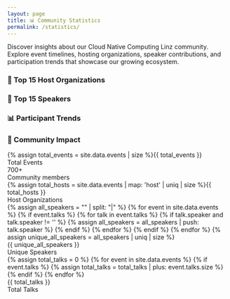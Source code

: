 ```yaml
---
layout: page
title: 📊 Community Statistics
permalink: /statistics/
---
```


<div class="stats-intro">
  <p class="lead">Discover insights about our Cloud Native Computing Linz community. Explore event timelines, hosting organizations, speaker contributions, and participation trends that showcase our growing ecosystem.</p>
</div>

<div id="charts-status" class="alert-info" style="display: none;">
  <strong>📊 Loading interactive charts...</strong> If charts don't appear, static data tables will be shown instead.
</div>

<div id="fallback-notice" class="alert-warning" style="display: none;">
  <strong>📋 Interactive charts unavailable:</strong> Displaying data in table format. Charts require external resources that may be blocked by network restrictions.
</div>

<div class="stats-grid">
  <div class="stat-section">
    <h3>🏢 Top 15 Host Organizations</h3>
    <div class="chart-container">
      <canvas id="hostOrganizationsChart"></canvas>
      <div id="hostOrganizationsFallback" style="display: none;">
        <div class="chart-title">📊 Host Organizations</div>
        <table class="stats-table">
          <thead>
            <tr>
              <th>Host Organization</th>
              <th>Events Hosted</th>
              <th>Visual Representation</th>
            </tr>
          </thead>
          <tbody>
            {% comment %} Host organizations ordered by event count, then by most recent hosting date {% endcomment %}
            {% comment %} 3 events hosted (most recent first) {% endcomment %}
            <tr><td>Gepardec</td><td class="number-cell">3</td><td><span class="host-bar" style="width: 30px;"></span> 3</td></tr>
            <tr><td>Cloudflight</td><td class="number-cell">3</td><td><span class="host-bar" style="width: 30px;"></span> 3</td></tr>
            <tr><td>Dynatrace</td><td class="number-cell">3</td><td><span class="host-bar" style="width: 30px;"></span> 3</td></tr>
            {% comment %} 2 events hosted (most recent first) {% endcomment %}
            <tr><td>netcetera</td><td class="number-cell">2</td><td><span class="host-bar" style="width: 20px;"></span> 2</td></tr>
            <tr><td>karriere.at</td><td class="number-cell">2</td><td><span class="host-bar" style="width: 20px;"></span> 2</td></tr>
            <tr><td>Public Cloud Group</td><td class="number-cell">2</td><td><span class="host-bar" style="width: 20px;"></span> 2</td></tr>
            <tr><td>Runtastic</td><td class="number-cell">2</td><td><span class="host-bar" style="width: 20px;"></span> 2</td></tr>
            {% comment %} 1 event hosted (most recent first) {% endcomment %}
            <tr><td>MIC</td><td class="number-cell">1</td><td><span class="host-bar" style="width: 10px;"></span> 1</td></tr>
            <tr><td>tractive</td><td class="number-cell">1</td><td><span class="host-bar" style="width: 10px;"></span> 1</td></tr>
            <tr><td>cloudxcelerate</td><td class="number-cell">1</td><td><span class="host-bar" style="width: 10px;"></span> 1</td></tr>
            <tr><td>eww IT and TEL</td><td class="number-cell">1</td><td><span class="host-bar" style="width: 10px;"></span> 1</td></tr>
            <tr><td>Porsche Informatik</td><td class="number-cell">1</td><td><span class="host-bar" style="width: 10px;"></span> 1</td></tr>
            <tr><td>Usersnap</td><td class="number-cell">1</td><td><span class="host-bar" style="width: 10px;"></span> 1</td></tr>
            <tr><td>Startrampe</td><td class="number-cell">1</td><td><span class="host-bar" style="width: 10px;"></span> 1</td></tr>
            <tr><td>hello again</td><td class="number-cell">1</td><td><span class="host-bar" style="width: 10px;"></span> 1</td></tr>
            <tr><td>smec</td><td class="number-cell">1</td><td><span class="host-bar" style="width: 10px;"></span> 1</td></tr>
          </tbody>
        </table>
        <div class="fallback-note">📈 This data represents the distribution of events across different hosting organizations in our community.</div>
      </div>
    </div>
  </div>

  <div class="stat-section">
    <h3>🎤 Top 15 Speakers</h3>
    <div class="chart-container">
      <canvas id="topSpeakersChart"></canvas>
      <div id="topSpeakersFallback" style="display: none;">
        <div class="chart-title">🎤 Top Speakers</div>
        <table class="stats-table">
          <thead>
            <tr>
              <th>Speaker</th>
              <th>Presentations</th>
              <th>Visual Representation</th>
            </tr>
          </thead>
          <tbody>
          {% comment %} Speakers ordered by talk count, then by most recent appearance {% endcomment %}
          {% comment %} 3 talks (most recent first) {% endcomment %}
          <tr><td>Markus Adelsberger</td><td class="number-cell">3</td><td><span class="host-bar" style="width: 45px;"></span> 3</td></tr>
          <tr><td>Martin Strigl</td><td class="number-cell">3</td><td><span class="host-bar" style="width: 45px;"></span> 3</td></tr>
          {% comment %} 2 talks (most recent first) {% endcomment %}
          <tr><td>Matthias Steinbauer</td><td class="number-cell">2</td><td><span class="host-bar" style="width: 30px;"></span> 2</td></tr>
          <tr><td>Alexander Lackner</td><td class="number-cell">2</td><td><span class="host-bar" style="width: 30px;"></span> 2</td></tr>
          <tr><td>Katharina Sick</td><td class="number-cell">2</td><td><span class="host-bar" style="width: 30px;"></span> 2</td></tr>
          <tr><td>Juliano Costa</td><td class="number-cell">2</td><td><span class="host-bar" style="width: 30px;"></span> 2</td></tr>
          {% comment %} 1 talk (most recent speakers first) {% endcomment %}
          <tr><td>Simon Gartner</td><td class="number-cell">1</td><td><span class="host-bar" style="width: 15px;"></span> 1</td></tr>
          <tr><td>Markus Gierlinger</td><td class="number-cell">1</td><td><span class="host-bar" style="width: 15px;"></span> 1</td></tr>
          <tr><td>Christian Schabetsberger</td><td class="number-cell">1</td><td><span class="host-bar" style="width: 15px;"></span> 1</td></tr>
          <tr><td>Siegfried Stumpfer</td><td class="number-cell">1</td><td><span class="host-bar" style="width: 15px;"></span> 1</td></tr>
          <tr><td>Shahab Ganji</td><td class="number-cell">1</td><td><span class="host-bar" style="width: 15px;"></span> 1</td></tr>
          <tr><td>Jan Wiesbauer</td><td class="number-cell">1</td><td><span class="host-bar" style="width: 15px;"></span> 1</td></tr>
          <tr><td>Florian Arthofer</td><td class="number-cell">1</td><td><span class="host-bar" style="width: 15px;"></span> 1</td></tr>
          <tr><td>Sebastian Huber</td><td class="number-cell">1</td><td><span class="host-bar" style="width: 15px;"></span> 1</td></tr>
          <tr><td>Christoph Ruhsam</td><td class="number-cell">1</td><td><span class="host-bar" style="width: 15px;"></span> 1</td></tr>
          </tbody>
        </table>
        <div class="fallback-note">🎤 This data shows which speakers have presented most often at our events, highlighting our active community contributors.</div>
      </div>
    </div>
  </div>

  <div class="stat-section">
    <h3>📊 Participant Trends</h3>
    <div class="chart-container">
      <canvas id="participantsTrendsChart"></canvas>
      <div id="participantsTrendsFallback" style="display: none;">
        <div class="chart-title">📊 Participants Trends</div>
        <table class="stats-table">
          <thead>
            <tr>
              <th>Date</th>
              <th>Event</th>
              <th>Participants</th>
              <th>Popularity</th>
            </tr>
          </thead>
          <tbody>
            {% for event in site.data.events %}
              {% assign part_str = event.participants | strip %}
              {% assign part_num = part_str | plus: 0 %}
              {% if part_str != '' and part_num > 0 %}
              <tr>
                <td>{{ event.date }}</td>
                <td>{{ event.title }}</td>
                <td class="number-cell">{{ part_num }}</td>
                <td><span class="host-bar" style="width: {{ part_num | divided_by: 2 }}px;"></span> {{ part_num }}</td>
              </tr>
              {% endif %}
            {% endfor %}
          </tbody>
        </table>
        <div class="fallback-note">📈 Participants data shows community engagement levels over time and helps us understand event popularity trends.</div>
      </div>
    </div>
  </div>
</div>

<div class="community-highlights">
  <div class="card">
    <h3>🚀 Community Impact</h3>
    <div class="highlight-grid">
      <div class="highlight-item">
        <div class="highlight-number">{% assign total_events = site.data.events | size %}{{ total_events }}</div>
        <div class="highlight-label">Total Events</div>
      </div>
      <div class="highlight-item">
        <div class="highlight-number">700+</div>
        <div class="highlight-label">Community members</div>
      </div>
      <div class="highlight-item">
        <div class="highlight-number">{% assign total_hosts = site.data.events | map: 'host' | uniq | size %}{{ total_hosts }}</div>
        <div class="highlight-label">Host Organizations</div>
      </div>
      <div class="highlight-item">
        {% assign all_speakers = "" | split: "|" %}
        {% for event in site.data.events %}
          {% if event.talks %}
            {% for talk in event.talks %}
              {% if talk.speaker and talk.speaker != '' %}
                {% assign all_speakers = all_speakers | push: talk.speaker %}
              {% endif %}
            {% endfor %}
          {% endif %}
        {% endfor %}
        {% assign unique_all_speakers = all_speakers | uniq | size %}
        <div class="highlight-number">{{ unique_all_speakers }}</div>
        <div class="highlight-label">Unique Speakers</div>
      </div>
      <div class="highlight-item">
        {% assign total_talks = 0 %}
        {% for event in site.data.events %}
          {% if event.talks %}
            {% assign total_talks = total_talks | plus: event.talks.size %}
          {% endif %}
        {% endfor %}
        <div class="highlight-number">{{ total_talks }}</div>
        <div class="highlight-label">Total Talks</div>
      </div>
    </div>
  </div>
</div>

<script src="https://cdn.jsdelivr.net/npm/chart.js"></script>
<script>
document.addEventListener('DOMContentLoaded', function() {
  const chartsStatus = document.getElementById('charts-status');
  const fallbackNotice = document.getElementById('fallback-notice');
  const fallbacks = {
    hostOrganizations: document.getElementById('hostOrganizationsFallback'),
    topSpeakers: document.getElementById('topSpeakersFallback'),
    participantsTrends: document.getElementById('participantsTrendsFallback')
  };

  chartsStatus.style.display = 'block';

  // Check if Chart.js loaded successfully
  if (typeof Chart === 'undefined') {
    showFallbacks();
    return;
  }

  try {
    createCharts();
  } catch (error) {
    console.error('Error creating charts:', error);
    showFallbacks();
  }

  function showFallbacks() {
    chartsStatus.style.display = 'none';
    fallbackNotice.style.display = 'block';
    Object.values(fallbacks).forEach(fb => fb.style.display = 'block');
  }

  function createCharts() {
    chartsStatus.style.display = 'none';

    // Host Organizations Chart
    const hostCtx = document.getElementById('hostOrganizationsChart');
    if (hostCtx) {
      new Chart(hostCtx, {
        type: 'bar',
        data: {
          labels: ['Gepardec', 'Cloudflight', 'Dynatrace', 'netcetera', 'karriere.at', 'Public Cloud Group', 'Runtastic', 'MIC', 'tractive', 'cloudxcelerate', 'eww IT and TEL', 'Porsche Informatik', 'Usersnap', 'Startrampe', 'hello again', 'smec'],
          datasets: [{
            label: 'Events Hosted',
            data: [3, 3, 3, 2, 2, 2, 2, 1, 1, 1, 1, 1, 1, 1, 1, 1],
            backgroundColor: 'rgba(102, 126, 234, 0.8)',
            borderColor: 'rgba(102, 126, 234, 1)',
            borderWidth: 1
          }]
        },
        options: {
          responsive: true,
          plugins: {
            legend: { display: false }
          },
          scales: {
            y: { beginAtZero: true }
          }
        }
      });
    }

    // Top Speakers Chart with correct chronological ordering
    const speakersCtx = document.getElementById('topSpeakersChart');
    if (speakersCtx) {
      new Chart(speakersCtx, {
        type: 'bar',
        data: {
          labels: ['Markus Adelsberger', 'Martin Strigl', 'Matthias Steinbauer', 'Alexander Lackner', 'Katharina Sick', 'Juliano Costa', 'Simon Gartner', 'Markus Gierlinger', 'Christian Schabetsberger', 'Siegfried Stumpfer', 'Shahab Ganji', 'Jan Wiesbauer', 'Florian Arthofer', 'Sebastian Huber', 'Christoph Ruhsam'],
          datasets: [{
            label: 'Presentations',
            data: [3, 3, 2, 2, 2, 2, 1, 1, 1, 1, 1, 1, 1, 1, 1],
            backgroundColor: 'rgba(118, 75, 162, 0.8)',
            borderColor: 'rgba(118, 75, 162, 1)',
            borderWidth: 1
          }]
        },
        options: {
          responsive: true,
          plugins: {
            legend: { display: false }
          },
          scales: {
            y: { beginAtZero: true },
            x: {
              ticks: {
                maxRotation: 45,
                minRotation: 45
              }
            }
          }
        }
      });
    }

    // Participants Trends Chart with actual data
    const participantsCtx = document.getElementById('participantsTrendsChart');
    if (participantsCtx) {
      new Chart(participantsCtx, {
        type: 'line',
        data: {
          labels: ['Mar 2022', 'Oct 2022', 'Nov 2022', 'Jan 2023', 'Feb 2023', 'Mar 2023', 'Apr 2023', 'May 2023', 'Jun 2023', 'Sep 2023', 'Jan 2024', 'Mar 2024', 'Apr 2024', 'Jun 2024', 'Sep 2024', 'Oct 2024', 'Nov 2024', 'Jan 2025', 'Feb 2025', 'Mar 2025', 'Apr 2025', 'May 2025', 'Jul 2025'],
          datasets: [{
            label: 'Participants',
            data: [38, 35, 45, 43, 35, 25, 52, 37, 27, 41, 31, 39, 40, 22, 22, 27, 22, 33, 34, 29, 31, 27, 17],
            borderColor: 'rgba(102, 126, 234, 1)',
            backgroundColor: 'rgba(102, 126, 234, 0.1)',
            fill: true,
            tension: 0.4
          }]
        },
        options: {
          responsive: true,
          plugins: {
            legend: { display: false }
          },
          scales: {
            y: { 
              beginAtZero: true,
              max: 60
            },
            x: {
              ticks: {
                maxRotation: 45,
                minRotation: 45
              }
            }
          }
        }
      });
    }
  }
});
</script>
